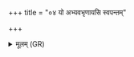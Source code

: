 +++
title = "०४ यो अभ्यवभृणायसि स्वपन्तम्"

+++
<details><summary>मूलम् (GR)</summary>

+++(PSK 20.8.4)+++यो अभ्यवभृणायसि  
स्वपन्तम् इच्छ पूरुषं  
शयानम् अकस्वलम् ।  
अयस्मयेन वर्मण्- +++(varmaṇā)+++  
-आश्ममयेन वर्मणा  
पर्य् अस्मान् वरुणो दधत् ॥
</details>